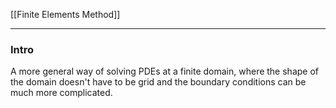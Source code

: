 [[Finite Elements Method]]

---
### **Intro**

A more  general way of solving PDEs at a finite domain, where the shape of the domain doesn't have to be grid and the boundary conditions can be much more complicated. 

